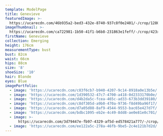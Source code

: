 ```yaml
---
template: ModelPage
title: Genevieve
featuredImage: >-
  https://ucarecdn.com/46b935a2-bed3-432e-8740-937c8f0e2401/-/crop/1280x574/0,0/-/preview/
imageThumbnail: >-
  https://ucarecdn.com/ca722981-1b50-41f1-b6b8-231863e1feff/-/crop/423x660/106,0/-/preview/
firstName: Genevieve
collection: Emerging
height: 176cm
measurementType: bust
bust: 82cm
waist: 66cm
hips: 88cm
size: '8'
shoeSize: '10'
hair: Blonde
eyes: Blue
imagePortfolio:
  - image: 'https://ucarecdn.com/c83f6cb7-b940-4207-9c14-8918a0e13b5e/'
  - image: 'https://ucarecdn.com/1d390532-47c7-4700-a418-0d2333170b0e/'
  - image: 'https://ucarecdn.com/d4b2da5c-fcea-465c-ad33-673b3dd39180/'
  - image: 'https://ucarecdn.com/c8df305d-a9b0-470a-9736-f8d49ba96f17/'
  - image: 'https://ucarecdn.com/d7a05d88-8af9-4544-9553-bac65e427d7f/'
  - image: 'https://ucarecdn.com/bdbc1095-eb2e-4c49-8dd8-ae0e81e0c701/'
  - image: >-
      https://ucarecdn.com/3d79447e-fb97-4329-af5d-ed578421a777/-/crop/1014x854/266,0/-/preview/
  - image: 'https://ucarecdn.com/ee122a5c-278a-46fb-9be5-2c4e121b7d2d/'
---
```


